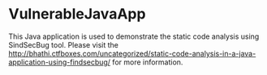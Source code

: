 # VulnerableJavaApp
This Java application is used to demonstrate the static code analysis using SindSecBug tool.
Please visit the http://bhathi.ctfboxes.com/uncategorized/static-code-analysis-in-a-java-application-using-findsecbug/ for more information.
